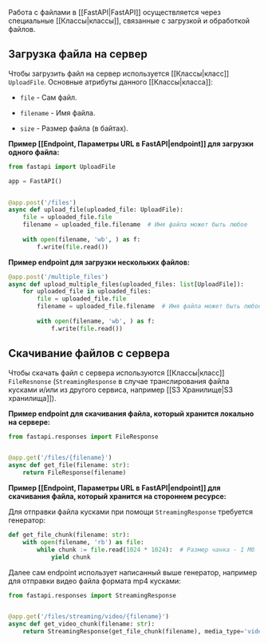 Работа с файлами в [[FastAPI|FastAPI]] осуществляется через специальные [[Классы|классы]], связанные с загрузкой и обработкой файлов.

## Загрузка файла на сервер

Чтобы загрузить файл на сервер используется [[Классы|класс]] `UploadFile`. Основные атрибуты данного [[Классы|класса]]:

- `file` - Сам файл.

- `filename` - Имя файла.

- `size` - Размер файла (в байтах).

**Пример [[Endpoint, Параметры URL в FastAPI|endpoint]] для загрузки одного файла:**

```Python
from fastapi import UploadFile

app = FastAPI()


@app.post('/files')
async def upload_file(uploaded_file: UploadFile):
	file = uploaded_file.file
	filename = uploaded_file.filename  # Имя файла может быть любое
	
	with open(filename, 'wb', ) as f:
		f.write(file.read())
```

**Пример endpoint для загрузки нескольких файлов:**

```Python
@app.post('/multiple_files')
async def upload_multiple_files(uploaded_files: list[UploadFile]):
	for uploaded_file in uploaded_files:
		file = uploaded_file.file
		filename = uploaded_file.filename  # Имя файла может быть любое
		
		with open(filename, 'wb', ) as f:
			f.write(file.read())
```

## Скачивание файлов с сервера

Чтобы скачать файл с сервера используются [[Классы|класс]] `FileResnonse` (`StreamingResponse` в случае транслирования файла кусками и/или из другого сервиса, например [[S3 Хранилище|S3 хранилища]]).

**Пример endpoint для скачивания файла, который хранится локально на сервере:**

```Python
from fastapi.responses import FileResponse


@app.get('/files/{filename}')
async def get_file(filename: str):
	return FileResponse(filename)
```

**Пример [[Endpoint, Параметры URL в FastAPI|endpoint]] для скачивания файла, который хранится на стороннем ресурсе:**

Для отправки файла кусками при помощи `StreamingResponse` требуется генератор:

```Python
def get_file_chunk(filename: str):
	with open(filename, 'rb') as file:
		while chunk := file.read(1024 * 1024):  # Размер чанка - 1 Мб
			yield chunk
```

Далее сам endpoint использует написанный выше генератор, например для отправки видео файла формата mp4 кусками:

```Python
from fastapi.responses import StreamingResponse


@app.get('/files/streaming/video/{filename}')
async def get_video_chunk(filename: str):
	return StreamingResponse(get_file_chunk(filename), media_type='video/mp4')
```